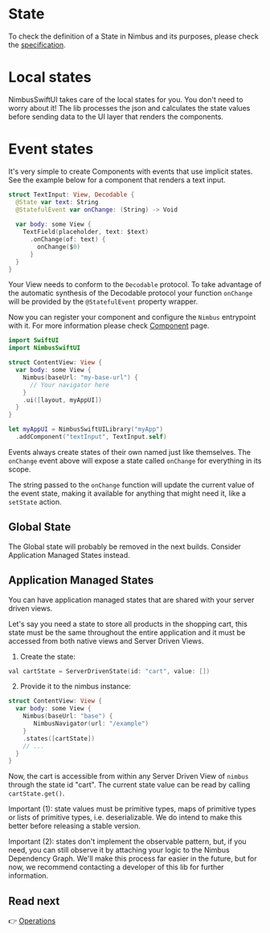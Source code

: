# State
To check the definition of a State in Nimbus and its purposes, please check the [specification](specification/state).

# Local states
NimbusSwiftUI takes care of the local states for you. You don't need to worry about it! The lib processes the json and calculates the state values
before sending data to the UI layer that renders the components.

# Event states
It's very simple to create Components with events that use implicit states. See the example below for a component that renders a text input.

```swift
struct TextInput: View, Decodable {
  @State var text: String
  @StatefulEvent var onChange: (String) -> Void
  
  var body: some View {
    TextField(placeholder, text: $text)
      .onChange(of: text) {
        onChange($0)
      }
  }
}
```

Your View needs to conform to the `Decodable` protocol. To take advantage of the automatic synthesis of the Decodable protocol your function `onChange` will be provided by the `@StatefulEvent` property wrapper.

Now you can register your component and configure the `Nimbus` entrypoint with it. For more information please check [Component](component.md) page.

```swift
import SwiftUI
import NimbusSwiftUI

struct ContentView: View {
  var body: some View {
    Nimbus(baseUrl: "my-base-url") {
      // Your navigator here
    }
    .ui([layout, myAppUI])
  }
}

let myAppUI = NimbusSwiftUILibrary("myApp")
  .addComponent("textInput", TextInput.self)
```

Events always create states of their own named just like themselves. The `onChange` event above will expose a state called `onChange` for everything
in its scope.

The string passed to the `onChange` function will update the current value of the event state, making it available for anything that might need it,
like a `setState` action.

## Global State
The Global state will probably be removed in the next builds. Consider Application Managed States instead.

## Application Managed States
You can have application managed states that are shared with your server driven views.

Let's say you need a state to store all products in the shopping cart, this state must be the same throughout the entire application and it must
be accessed from both native views and Server Driven Views.

1. Create the state:
```swift
val cartState = ServerDrivenState(id: "cart", value: [])
```

2. Provide it to the nimbus instance:
```swift
struct ContentView: View {
  var body: some View {
    Nimbus(baseUrl: "base") {
       NimbusNavigator(url: "/example")
    }
    .states([cartState])
    // ...
  }
}
```

Now, the cart is accessible from within any Server Driven View of `nimbus` through the state id "cart". The current state value can be read by
calling `cartState.get()`.

Important (1): state values must be primitive types, maps of primitive types or lists of primitive types, i.e. deserializable. We do intend to make this
better before releasing a stable version.

Important (2): states don't implement the observable pattern, but, if you need, you can still observe it by attaching your logic to the Nimbus
Dependency Graph. We'll make this process far easier in the future, but for now, we recommend contacting a developer of this lib for further
information.

## Read next
:point_right: [Operations](operation.md)
